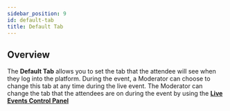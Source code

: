 ```yaml
---
sidebar_position: 9
id: default-tab
title: Default Tab
---
```


## Overview

The **Default Tab** allows you to set the tab that the attendee will see when they log into the platform. During the event, a Moderator can choose to change this tab at any time during the live event. The Moderator can change the tab that the attendees are on during the event by using the **[Live Events Control Panel](/tutorial-dashboard/guides/controlpanel)**



